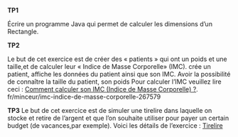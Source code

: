 **TP1**

Écrire un programme Java qui permet de calculer les dimensions d’un Rectangle.

**TP2**

Le but de cet exercice est de créer des « patients » qui ont un poids et une taille,et de calculer leur « Indice de Masse Corporelle» (IMC).
crée un patient,
affiche les données du patient ainsi que son IMC.
Avoir la possibilité de connaître la taille du patient, son poids
Pour calculer l’IMC veuillez lire ceci : [Comment calculer son IMC (Indice de Masse Corporelle) ?](https://www.santemagazine).
fr/minceur/imc-indice-de-masse-corporelle-267579

**TP3**
Le but de cet exercice est de simuler une tirelire dans laquelle on stocke et retire de l’argent et que l’on souhaite utiliser pour payer un certain budget (de vacances,par exemple).
Voici les détails de l’exercice : [Tirelire](https://docs.google.com/document/d/1TZd2FwvYT04SAhHZhwzBeF26VNv_5DK13d_UjU9v6zI/edit?usp=sharing)

